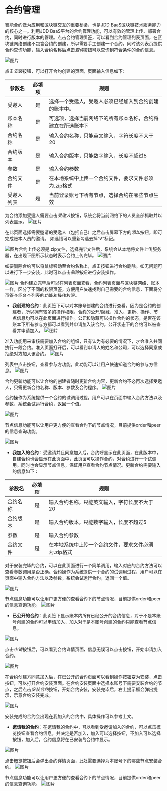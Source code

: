 # 合约管理

智能合约做为应用和区块链交互的重要桥梁，也是JDD BaaS区块链技术服务能力的核心之一。利用JDD BaaS平台的合约管理功能，可以有效的管理上传、部署合约，同时进行版本的管理。点击合约管理页签，可以看到合约管理列表页面，在区块链网络创建不包含合约的创建，所以需要手工创建一个合约。同时该列表页提供合约查询功能，输入合约名称后点击*查询*按钮可以查询到符合条件的合约信息。


![图片](../../../../../image/JD-Blockchain-Open-Platform/Getting-Started/Pic/consortium43.png)

点击*安装*按钮，可以打开合约创建的页面。页面输入信息如下:

|参数名|	必填项|	规则|
|----------|:----------:|------|
|受邀人|	是|	选择一个受邀人，受邀人必须已经加入到合约创建的账本中。|
|账本名称	|是|	可选项，选择当前网络下的所有账本名称，合约将建立在所选账本下|
|合约名称|	是|	输入合约名称，只能英文输入，字符长度不大于20|
|合约版本|	是	|输入合约版本，只能数字输入，长度不超过5|
|参数|	是|	输入合约参数|
|合约文件|	是|	在本地系统中上传一个合约文件，要求文件必须为.zip格式|
|受邀人列表|	是|	当前登录账号下所有节点，选择合约在哪些节点生效|

为合约添加受邀人需要点击*受邀人*按钮，系统会将当前网络下的人员全部抓取并以列表显示。
![图片](../../../../../image/JD-Blockchain-Open-Platform/Getting-Started/Pic/consortium44.png)

在此页面选择需要邀请的受邀人（包括自己）之后点击屏幕下方的*添加*按钮，即可完成账本人员的邀请。 如选错可以重新勾选去掉“√”标记。


![图片](../../../../../image/JD-Blockchain-Open-Platform/Getting-Started/Pic/consortium45.png)合约上传必须是.zip文件，选择完毕文件后，系统会从本地将文件上传服务器，在出现下图所示状态时表示合约上传完毕。
![图片](../../../../../image/JD-Blockchain-Open-Platform/Getting-Started/Pic/consortium46.png)

如要删除合约可以将鼠标移动至合约名称上，点击按钮进行合约删除。如无问题可以进行下一步安装，此时可以点击*删除*按钮进行安装操作。

![图片](../../../../../image/JD-Blockchain-Open-Platform/Getting-Started/Pic/consortium47.png)
合约建立完毕后可以在列表页面查看，合约列表页面与区块链网络、账本一样，区分了不同的权限页签，方便用户快速找到自己需要的合约信息，下面将分页签介绍各个列表的功能和操作权限。

* **我创建的合约**：此页签下可以对本账号创建的合约进行查看，因为是合约的创建者，所以拥有较多的操作权限，合约的公开/隐藏、准入、更新、操作、节点信息均可以在此页面进行操作。公开和隐藏可以操作合约的状态，是否在该账本下所有参与方都可以看到并申请加入该合约。公开状态下的合约可以被查看并申请加入。
![图片](../../../../../image/JD-Blockchain-Open-Platform/Getting-Started/Pic/consortium48.png)

准入功能用来审核需要加入合约的组织，只有认为有必要的情况下，才会准入共同执行一段合约。准入页面打开后，可以看到申请人的姓名和公司，可以选择同意或拒绝对方加入该合约。
![图片](../../../../../image/JD-Blockchain-Open-Platform/Getting-Started/Pic/consortium49.png)

列表中点击按钮，查看参与方功能，此功能可以让用户快速知道合约的参与方信息。
![图片](../../../../../image/JD-Blockchain-Open-Platform/Getting-Started/Pic/consortium50.png)

合约更新功能可以让合约的创建者随时更新合约内容，更新合约不必再次选择受邀人，只需更新合约名称、版本、参数及合约程序。
![图片](../../../../../image/JD-Blockchain-Open-Platform/Getting-Started/Pic/consortium51.png)

合约操作为系统提供一个合约的试调用过程，用户可以在页面中输入合约方法以及参数，系统会试运行合约，返回一个值。


![图片](../../../../../image/JD-Blockchain-Open-Platform/Getting-Started/Pic/consortium52.png)


节点信息功能可以让用户更方便的查看合约下的节点情况，目前提供order和peer的信息查询功能。

![图片](../../../../../image/JD-Blockchain-Open-Platform/Getting-Started/Pic/consortium53.png)

* **我加入的合约**：受邀请并且同意加入后，合约呼显示在此页面，在此版本中，自建合约也会显示在此页面中，此页面可以操作合约，对合约进行一个试调用。同时也会显示节点信息，保证用户查看合约节点情况。更新合约需要输入的信息如下：

|参数名|	必填项|	规则|
|----------|:----------:|------|
|合约名称	|是|	输入合约名称，只能英文输入，字符长度不大于20
|合约版本|	是|	输入合约版本，只能数字输入，长度不超过5
|参数|	是|	输入合约参数
|合约文件|	是|	在本地系统中上传一个合约文件，要求文件必须为.zip格式

对于安装完毕的合约，可以在此页面进行一个简单调用，输入对应的合约方法可以查看参数调用是否正确。合约操作为系统提供一个合约的试调用过程，用户可以在页面中输入合约方法以及参数，系统会试运行合约，返回一个值。

![图片](../../../../../image/JD-Blockchain-Open-Platform/Getting-Started/Pic/consortium54.png)

节点信息功能可以让用户更方便的查看合约下的节点情况，目前提供order和peer的信息查询功能。
![图片](../../../../../image/JD-Blockchain-Open-Platform/Getting-Started/Pic/consortium55.png)


* **已公开的合约**：此页签下显示账本内所有已经公开的合约信息，对于不是本账号创建的合约可以申请加入，加入对于是本账号创建的合约只能查看节点信息。

![图片](../../../../../image/JD-Blockchain-Open-Platform/Getting-Started/Pic/consortium56.png)


点击*申请*按钮后，可以看到合约详情页面，信息无误可以点击按钮，开始申请加入合约。

![图片](../../../../../image/JD-Blockchain-Open-Platform/Getting-Started/Pic/consortium57.png)

在合约创建方同意加入后，在已公开的合约页面可以看到操作按钮变为安装，点击按钮，可以打开合约安装页面。在合约安装页面中选择本账号下需要安装合约的节点，之后点击*安装合约*按钮，开始合约安装，安装完毕后，右上提示框会弹出提示，示意合约安装完成。

![图片](../../../../../image/JD-Blockchain-Open-Platform/Getting-Started/Pic/consortium58.png)


安装完成的合约会出现在我加入的合约中，具体操作可以参考上文。

* **邀请我的合约**：在邀请我的合约中，可以看到受邀请加入的合约，可以点击概览按钮查看合约信息，并决定是否加入，加入可以选择按钮，不加入可以选择按钮，加入后，合约信息将在已安装的合约中显示。


![图片](../../../../../image/JD-Blockchain-Open-Platform/Getting-Started/Pic/consortium59.png)

点击概览按钮后会弹出合约详情页面，此处需要选择为本账号下的哪些节点安装合约。
![图片](../../../../../image/JD-Blockchain-Open-Platform/Getting-Started/Pic/consortium60.png)


节点信息功能可以让用户更方便的查看合约下的节点情况，目前提供order和peer的信息查询功能。
![图片](../../../../../image/JD-Blockchain-Open-Platform/Getting-Started/Pic/consortium61.png)